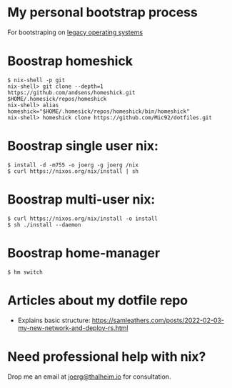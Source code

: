 # My personal bootstrap process

For bootstraping on [legacy operating systems](https://github.com/Mic92/dotfiles/wiki#bootstrap-for-legacy-operating-systems)

# Boostrap homeshick

```
$ nix-shell -p git
nix-shell> git clone --depth=1 https://github.com/andsens/homeshick.git $HOME/.homesick/repos/homeshick
nix-shell> alias homeshick="$HOME/.homesick/repos/homeshick/bin/homeshick"
nix-shell> homeshick clone https://github.com/Mic92/dotfiles.git
```

# Boostrap single user nix:

```console
$ install -d -m755 -o joerg -g joerg /nix
$ curl https://nixos.org/nix/install | sh
```

# Boostrap multi-user nix:

```console
$ curl https://nixos.org/nix/install -o install
$ sh ./install --daemon
```

# Boostrap home-manager

```console
$ hm switch
```

# Articles about my dotfile repo

- Explains basic structure: https://samleathers.com/posts/2022-02-03-my-new-network-and-deploy-rs.html

# Need professional help with nix?

Drop me an email at joerg@thalheim.io for consultation.
